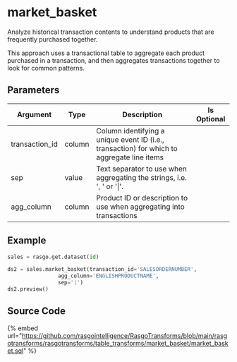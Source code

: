 

# market_basket

Analyze historical transaction contents to understand products that are frequently purchased together.

This approach uses a transactional table to aggregate each product purchased in a transaction, and then aggregates transactions together to look for common patterns.


## Parameters

|    Argument    |  Type  |                                        Description                                         | Is Optional |
| -------------- | ------ | ------------------------------------------------------------------------------------------ | ----------- |
| transaction_id | column | Column identifying a unique event ID (i.e., transaction) for which to aggregate line items |             |
| sep            | value  | Text separator to use when aggregating the strings, i.e. ', ' or '\|'.                      |             |
| agg_column     | column | Product ID or description to use when aggregating into transactions                        |             |


## Example









```python
sales = rasgo.get.dataset(id)

ds2 = sales.market_basket(transaction_id='SALESORDERNUMBER',
                agg_column='ENGLISHPRODUCTNAME',
                sep='|')
ds2.preview()
```



## Source Code

{% embed url="https://github.com/rasgointelligence/RasgoTransforms/blob/main/rasgotransforms/rasgotransforms/table_transforms/market_basket/market_basket.sql" %}

